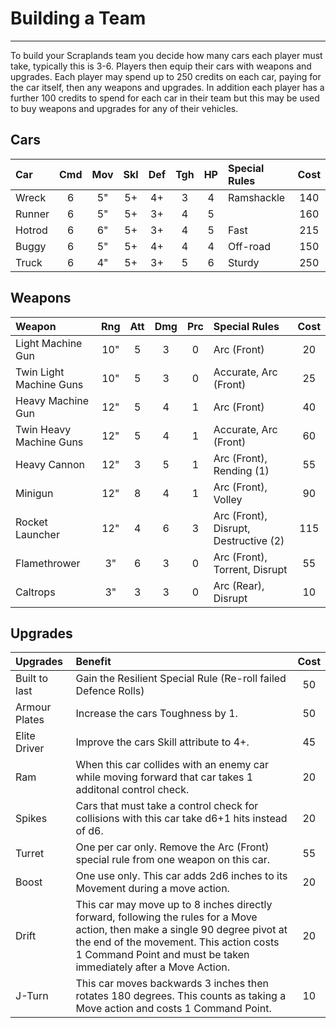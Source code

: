 # Building a Team

---

To build your Scraplands team you decide how many cars each player must take, typically this is 3-6. Players then equip their cars with weapons and upgrades. Each player may spend up to 250 credits on each car, paying for the car itself, then any weapons and upgrades. In addition each player has a further 100 credits to spend for each car in their team but this may be used to buy weapons and upgrades for any of their vehicles.

## Cars

| Car                | Cmd | Mov | Skl | Def | Tgh | HP  | Special Rules         | Cost   |
| :----------------- | :-: | :-: | :-: | :-: | :-: | :-: | :---------------------| :----: |
| Wreck              |  6  |  5" |  5+ |  4+ |  3  |  4  | Ramshackle            | 140    |
| Runner             |  6  |  5" |  5+ |  3+ |  4  |  5  |                       | 160    |
| Hotrod             |  6  |  6" |  5+ |  3+ |  4  |  5  | Fast                  | 215    |
| Buggy              |  6  |  5" |  5+ |  4+ |  4  |  4  | Off-road              | 150    |
| Truck              |  6  |  4" |  5+ |  3+ |  5  |  6  | Sturdy                | 250    |

## Weapons

| Weapon                    | Rng | Att | Dmg | Prc | Special Rules                         | Cost   |
| :------------------------ | :-: | :-: | :-: | :-: | :------------------------------------ | :----: |
| Light Machine Gun         | 10" | 5   |  3  |  0  | Arc (Front)                           | 20     |
| Twin Light Machine Guns   | 10" | 5   |  3  |  0  | Accurate, Arc (Front)                 | 25     |
| Heavy Machine Gun         | 12" | 5   |  4  |  1  | Arc (Front)                           | 40     |
| Twin Heavy Machine Guns   | 12" | 5   |  4  |  1  | Accurate, Arc (Front)                 | 60     |
| Heavy Cannon              | 12" | 3   |  5  |  1  | Arc (Front), Rending (1)              | 55     |
| Minigun                   | 12" | 8   |  4  |  1  | Arc (Front), Volley                   | 90     |
| Rocket Launcher           | 12" | 4   |  6  |  3  | Arc (Front), Disrupt, Destructive (2) | 115    |
| Flamethrower              | 3"  | 6   |  3  |  0  | Arc (Front), Torrent, Disrupt         | 55     |
| Caltrops                  | 3"  | 3   |  3  |  0  | Arc (Rear), Disrupt                   | 10     |

## Upgrades 

| Upgrades  | Benefit | Cost   |
| :-------- | :------ | :----: |
| Built to last | Gain the Resilient Special Rule (Re-roll failed Defence Rolls) | 50 |
| Armour Plates | Increase the cars Toughness by 1. | 50 |
| Elite Driver | Improve the cars Skill attribute to 4+. | 45 |
| Ram | When this car collides with an enemy car while moving forward that car takes 1 additonal control check. | 20 |
| Spikes | Cars that must take a control check for collisions with this car take d6+1 hits instead of d6. | 20 |
| Turret | One per car only. Remove the Arc (Front) special rule from one weapon on this car. | 55 |
| Boost | One use only. This car adds 2d6 inches to its Movement during a move action. | 20 |
| Drift | This car may move up to 8 inches directly forward, following the rules for a Move action, then make a single 90 degree pivot at the end of the movement. This action costs 1 Command Point and must be taken immediately after a Move Action. | 20 |
| J-Turn | This car moves backwards 3 inches then rotates 180 degrees. This counts as taking a Move action and costs 1 Command Point. | 10 |